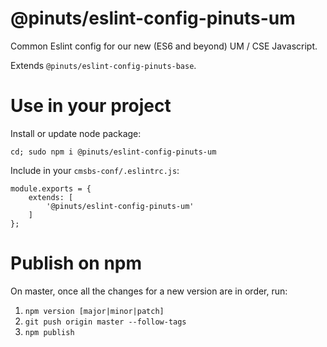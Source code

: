 # @pinuts/eslint-config-pinuts-um
Common Eslint config for our new (ES6 and beyond) UM / CSE Javascript.

Extends `@pinuts/eslint-config-pinuts-base`.


# Use in your project

Install or update node package:
```
cd; sudo npm i @pinuts/eslint-config-pinuts-um
```

Include in your `cmsbs-conf/.eslintrc.js`:

```
module.exports = {
    extends: [
        '@pinuts/eslint-config-pinuts-um'
    ]
};
```

# Publish on npm

On master, once all the changes for a new version are in order, run:

1. `npm version [major|minor|patch]`
2. `git push origin master --follow-tags`
3. `npm publish`
